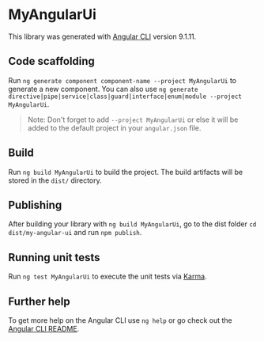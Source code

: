 # MyAngularUi

This library was generated with [Angular CLI](https://github.com/angular/angular-cli) version 9.1.11.

## Code scaffolding

Run `ng generate component component-name --project MyAngularUi` to generate a new component. You can also use `ng generate directive|pipe|service|class|guard|interface|enum|module --project MyAngularUi`.
> Note: Don't forget to add `--project MyAngularUi` or else it will be added to the default project in your `angular.json` file. 

## Build

Run `ng build MyAngularUi` to build the project. The build artifacts will be stored in the `dist/` directory.

## Publishing

After building your library with `ng build MyAngularUi`, go to the dist folder `cd dist/my-angular-ui` and run `npm publish`.

## Running unit tests

Run `ng test MyAngularUi` to execute the unit tests via [Karma](https://karma-runner.github.io).

## Further help

To get more help on the Angular CLI use `ng help` or go check out the [Angular CLI README](https://github.com/angular/angular-cli/blob/master/README.md).
